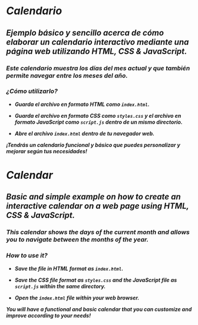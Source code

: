 # _Calendario_

## **_Ejemplo básico y sencillo acerca de cómo elaborar un calendario interactivo mediante una página web utilizando HTML, CSS & JavaScript._**

### **_Este calendario muestra los días del mes actual y que también permite navegar entre los meses del año._**

### **_¿Cómo utilizarlo?_**

- **_Guarda el archivo en formato HTML como ```index.html```._**
  
- **_Guarda el archivo en formato CSS como ```styles.css``` y el archivo en formato JavaScript como ```script.js``` dentro de un mismo directorio._**
  
- **_Abre el archivo ```index.html``` dentro de tu navegador web._**
  
**_¡Tendrás un calendario funcional y básico que puedes personalizar y mejorar según tus necesidades!_**

# **_Calendar_**

## **_Basic and simple example on how to create an interactive calendar on a web page using HTML, CSS & JavaScript._**

### **_This calendar shows the days of the current month and allows you to navigate between the months of the year._**

### **_How to use it?_**

- **_Save the file in HTML format as ```index.html```._**
  
- **_Save the CSS file format as ```styles.css``` and the JavaScript file as ```script.js``` within the same directory._**
  
- **_Open the ```index.html``` file within your web browser._**
  
**_You will have a functional and basic calendar that you can customize and improve according to your needs!_**
